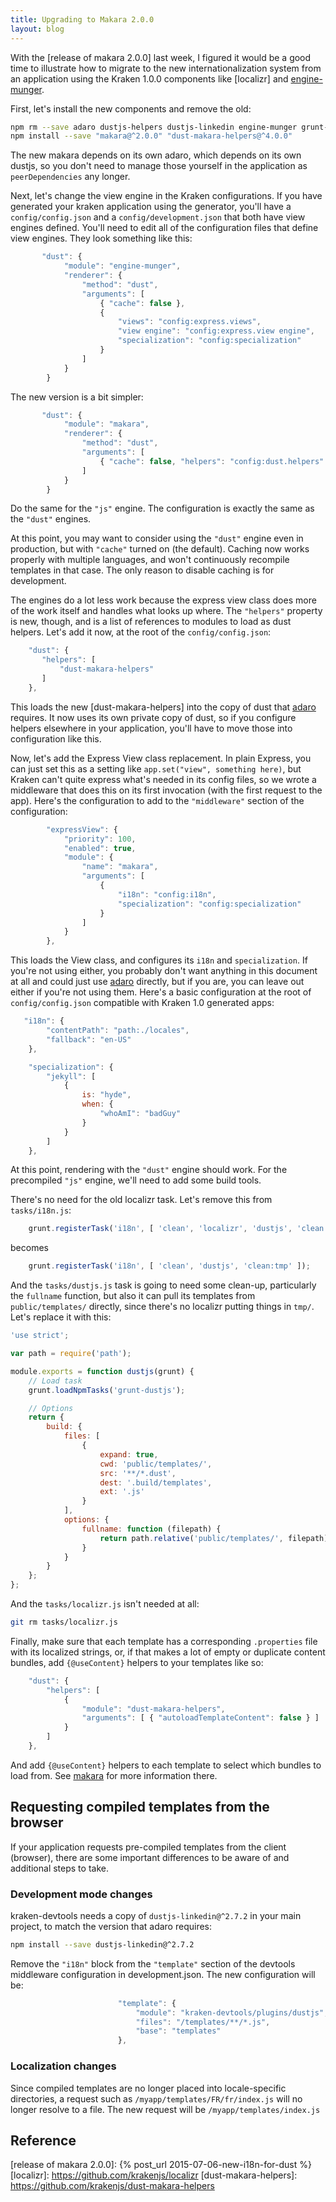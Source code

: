 ```yaml
---
title: Upgrading to Makara 2.0.0
layout: blog
---
```


With the [release of makara 2.0.0] last week, I figured it would be a good time to illustrate how to migrate to the new internationalization system from an application using the Kraken 1.0.0 components like [localizr] and [engine-munger].

First, let's install the new components and remove the old:

```bash
npm rm --save adaro dustjs-helpers dustjs-linkedin engine-munger grunt-localizr
npm install --save "makara@^2.0.0" "dust-makara-helpers@^4.0.0"
```

The new makara depends on its own adaro, which depends on its own dustjs, so you don't need to manage those yourself in the application as `peerDependencies` any longer.

Next, let's change the view engine in the Kraken configurations. If you have generated your kraken application using the generator, you'll have a `config/config.json` and a `config/development.json` that both have view engines defined. You'll need to edit all of the configuration files that define view engines. They look something like this:

```javascript
       "dust": {
            "module": "engine-munger",
            "renderer": {
                "method": "dust",
                "arguments": [
                    { "cache": false },
                    {
                        "views": "config:express.views",
                        "view engine": "config:express.view engine",
                        "specialization": "config:specialization"
                    }
                ]
            }
        }
```

The new version is a bit simpler:

```javascript
       "dust": {
            "module": "makara",
            "renderer": {
                "method": "dust",
                "arguments": [
                    { "cache": false, "helpers": "config:dust.helpers" }
                ]
            }
        }
```

Do the same for the `"js"` engine. The configuration is exactly the same as the `"dust"` engines.

At this point, you may want to consider using the `"dust"` engine even in production, but with `"cache"` turned on (the default). Caching now works properly with multiple languages, and won't continuously recompile templates in that case. The only reason to disable caching is for development.

The engines do a lot less work because the express view class does more of the work itself and handles what looks up where. The `"helpers"` property is new, though, and is a list of references to modules to load as dust helpers. Let's add it now, at the root of the `config/config.json`:

```javascript
    "dust": {
       "helpers": [
           "dust-makara-helpers"
       ]
    },
```

This loads the new [dust-makara-helpers] into the copy of dust that [adaro] requires. It now uses its own private copy of dust, so if you configure helpers elsewhere in your application, you'll have to move those into configuration like this.

Now, let's add the Express View class replacement. In plain Express, you can just set this as a setting like `app.set("view", something here)`, but Kraken can't quite express what's needed in its config files, so we wrote a middleware that does this on its first invocation (with the first request to the app). Here's the configuration to add to the `"middleware"` section of the configuration:

```javascript
        "expressView": {
            "priority": 100,
            "enabled": true,
            "module": {
                "name": "makara",
                "arguments": [
                    {
                        "i18n": "config:i18n",
                        "specialization": "config:specialization"
                    }
                ]
            }
        },
```

This loads the View class, and configures its `i18n` and `specialization`. If you're not using either, you probably don't want anything in this document at all and could just use [adaro] directly, but if you are, you can leave out either if you're not using them. Here's a basic configuration at the root of `config/config.json` compatible with Kraken 1.0 generated apps:

```javascript
   "i18n": {
        "contentPath": "path:./locales",
        "fallback": "en-US"
    },

    "specialization": {
        "jekyll": [
            {
                is: "hyde",
                when: {
                    "whoAmI": "badGuy"
                }
            }
        ]
    },
```

At this point, rendering with the `"dust"` engine should work. For the precompiled `"js"` engine, we'll need to add some build tools.

There's no need for the old localizr task. Let's remove this from `tasks/i18n.js`:

```javascript
    grunt.registerTask('i18n', [ 'clean', 'localizr', 'dustjs', 'clean:tmp' ]);
```

becomes

```javascript
    grunt.registerTask('i18n', [ 'clean', 'dustjs', 'clean:tmp' ]);
```

And the `tasks/dustjs.js` task is going to need some clean-up, particularly the `fullname` function, but also it can pull its templates from `public/templates/` directly, since there's no localizr putting things in `tmp/`. Let's replace it with this:

```javascript
'use strict';

var path = require('path');

module.exports = function dustjs(grunt) {
    // Load task
    grunt.loadNpmTasks('grunt-dustjs');

    // Options
    return {
        build: {
            files: [
                {
                    expand: true,
                    cwd: 'public/templates/',
                    src: '**/*.dust',
                    dest: '.build/templates',
                    ext: '.js'
                }
            ],
            options: {
                fullname: function (filepath) {
                    return path.relative('public/templates/', filepath).replace(/[.]dust$/, '');
                }
            }
        }
    };
};
```

And the `tasks/localizr.js` isn't needed at all:

```bash
git rm tasks/localizr.js
```

Finally, make sure that each template has a corresponding `.properties` file with its localized strings, or, if that makes a lot of empty or duplicate content bundles, add `{@useContent}` helpers to your templates like so:

```javascript
    "dust": {
        "helpers": [
            {
                "module": "dust-makara-helpers",
                "arguments": [ { "autoloadTemplateContent": false } ]
            }
        ]
    },
```

And add `{@useContent}` helpers to each template to select which bundles to load from. See [makara] for more information there.

## Requesting compiled templates from the browser

If your application requests pre-compiled templates from the client (browser), there are some important differences to be aware of 
and additional steps to take.

### Development mode changes

kraken-devtools needs a copy of `dustjs-linkedin@^2.7.2` in your main project, to match the version that adaro requires:

```bash
npm install --save dustjs-linkedin@^2.7.2
```

Remove the `"i18n"` block from the `"template"` section of the devtools middleware configuration in development.json. The new 
configuration will be:

```javascript
                        "template": {
                            "module": "kraken-devtools/plugins/dustjs",
                            "files": "/templates/**/*.js",
                            "base": "templates"
                        },
```

### Localization changes

Since compiled templates are no longer placed into locale-specific directories, a request such as `/myapp/templates/FR/fr/index.js` 
will no longer resolve to a file. The new request will be `/myapp/templates/index.js`

## Reference

[makara]: http://krakenjs.com/makara
[adaro]: http://krakenjs.com/adaro
[engine-munger]: https://github.com/krakenjs/engine-munger
[release of makara 2.0.0]: {% post_url 2015-07-06-new-i18n-for-dust %}
[localizr]: https://github.com/krakenjs/localizr
[dust-makara-helpers]: https://github.com/krakenjs/dust-makara-helpers
